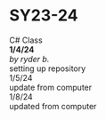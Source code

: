 # SY23-24
C# Class<br>
<b>1/4/24</b><br>
<i>by ryder b.</i><br>
setting up repository<br>
1/5/24<br>
update from computer<br>
1/8/24<br>
updated from computer<br>